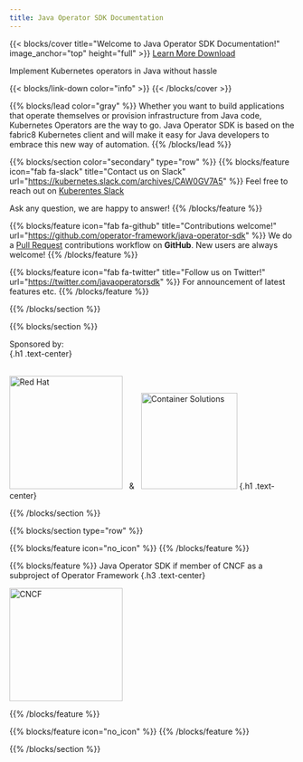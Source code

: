 ```yaml
---
title: Java Operator SDK Documentation
---
```


{{< blocks/cover title="Welcome to Java Operator SDK Documentation!" image_anchor="top" height="full" >}}
<a class="btn btn-lg btn-primary me-3 mb-4" href="/docs/">
  Learn More <i class="fas fa-arrow-alt-circle-right ms-2"></i>
</a>
<a class="btn btn-lg btn-secondary me-3 mb-4" href="https://github.com/operator-framework/java-operator-sdk">
  Download <i class="fab fa-github ms-2 "></i>
</a>
<p class="lead mt-5">Implement Kubernetes operators in Java without hassle</p>
{{< blocks/link-down color="info" >}}
{{< /blocks/cover >}}


{{% blocks/lead color="gray" %}}
Whether you want to build applications that operate themselves or provision infrastructure from Java code, Kubernetes Operators are the way to go.
Java Operator SDK is based on the fabric8 Kubernetes client and will make it easy for Java developers to embrace this new way of automation.
{{% /blocks/lead %}}


{{% blocks/section color="secondary" type="row" %}}
{{% blocks/feature icon="fab fa-slack" title="Contact us on Slack" url="https://kubernetes.slack.com/archives/CAW0GV7A5" %}}
Feel free to reach out on [Kuberentes Slack](https://kubernetes.slack.com/archives/CAW0GV7A5)

Ask any question, we are happy to answer!
{{% /blocks/feature %}}


{{% blocks/feature icon="fab fa-github" title="Contributions welcome!" url="https://github.com/operator-framework/java-operator-sdk" %}}
We do a [Pull Request](https://github.com/operator-framework/java-operator-sdk/pulls) contributions workflow on **GitHub**. New users are always welcome!
{{% /blocks/feature %}}


{{% blocks/feature icon="fab fa-twitter" title="Follow us on Twitter!" url="https://twitter.com/javaoperatorsdk" %}}
For announcement of latest features etc.
{{% /blocks/feature %}}


{{% /blocks/section %}}


{{% blocks/section %}}

Sponsored by:  
{.h1 .text-center}


<br/><img src="/images/red-hat.webp" alt="Red Hat" width="200"/> &nbsp; & &nbsp; <img src="/images/cs-logo.svg" alt="Container Solutions" width="170"/>
{.h1 .text-center}

{{% /blocks/section %}}


{{% blocks/section type="row" %}}

{{% blocks/feature icon="no_icon" %}}
{{% /blocks/feature %}}

{{% blocks/feature %}}
Java Operator SDK if member of CNCF as a subproject of Operator Framework
{.h3 .text-center}

<img src="/images/cncf_logo.png" image_anchor="center"  alt="CNCF" width="200"/>

{{% /blocks/feature %}}

{{% blocks/feature icon="no_icon" %}}
{{% /blocks/feature %}}

{{% /blocks/section %}}

